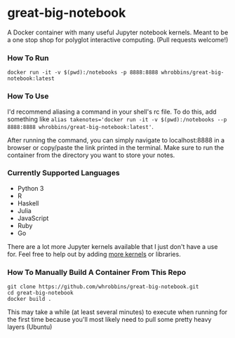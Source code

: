 # great-big-notebook
A Docker container with many useful Jupyter notebook kernels.  Meant to be a one stop shop for polyglot interactive computing.  (Pull requests welcome!)


### How To Run
`docker run -it -v $(pwd):/notebooks -p 8888:8888 whrobbins/great-big-notebook:latest`


### How To Use
I'd recommend aliasing a command in your shell's rc file.  To do this, add something like `alias takenotes='docker run -it -v $(pwd):/notebooks --p 8888:8888 whrobbins/great-big-notebook:latest'`.

After running the command, you can simply navigate to localhost:8888 in a browser or copy/paste the link printed in the terminal.  Make sure to run the container from the directory you want to store your notes.


### Currently Supported Languages

* Python 3
* R
* Haskell
* Julia
* JavaScript
* Ruby
* Go

There are a lot more Jupyter kernels available that I just don't have a use for.  Feel free to help out by adding [more kernels](https://github.com/ipython/ipython/wiki/IPython-kernels-for-other-languages) or libraries.


### How To Manually Build A Container From This Repo
```
git clone https://github.com/whrobbins/great-big-notebook.git
cd great-big-notebook
docker build .
```

This may take a while (at least several minutes) to execute when running for the first time because you'll most likely need to pull some pretty heavy layers (Ubuntu)
